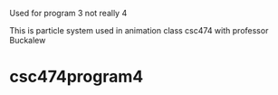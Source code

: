 Used for program 3 not really 4 

This is particle system used in animation class csc474 with professor Buckalew 

csc474program4
==============

